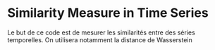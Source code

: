 # Similarity Measure in Time Series

Le but de ce code est de mesurer les similarités entre des séries temporelles.
On utilisera notamment la distance de Wasserstein
